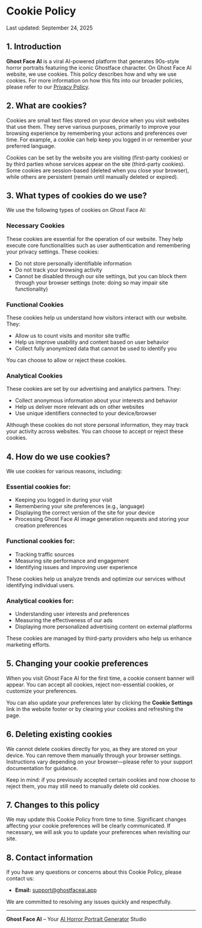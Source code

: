# Cookie Policy

Last updated: September 24, 2025

## 1. Introduction

**Ghost Face AI** is a viral AI-powered platform that generates 90s-style horror portraits featuring the iconic Ghostface character. On Ghost Face AI website, we use cookies. This policy describes how and why we use cookies. For more information on how this fits into our broader policies, please refer to our [Privacy Policy](/legal/privacy).

## 2. What are cookies?

Cookies are small text files stored on your device when you visit websites that use them. They serve various purposes, primarily to improve your browsing experience by remembering your actions and preferences over time. For example, a cookie can help keep you logged in or remember your preferred language.

Cookies can be set by the website you are visiting (first-party cookies) or by third parties whose services appear on the site (third-party cookies). Some cookies are session-based (deleted when you close your browser), while others are persistent (remain until manually deleted or expired).

## 3. What types of cookies do we use?

We use the following types of cookies on Ghost Face AI:

### Necessary Cookies

These cookies are essential for the operation of our website. They help execute core functionalities such as user authentication and remembering your privacy settings. These cookies:

* Do not store personally identifiable information
* Do not track your browsing activity
* Cannot be disabled through our site settings, but you can block them through your browser settings (note: doing so may impair site functionality)

### Functional Cookies

These cookies help us understand how visitors interact with our website. They:

* Allow us to count visits and monitor site traffic
* Help us improve usability and content based on user behavior
* Collect fully anonymized data that cannot be used to identify you

You can choose to allow or reject these cookies.

### Analytical Cookies

These cookies are set by our advertising and analytics partners. They:

* Collect anonymous information about your interests and behavior
* Help us deliver more relevant ads on other websites
* Use unique identifiers connected to your device/browser

Although these cookies do not store personal information, they may track your activity across websites. You can choose to accept or reject these cookies.

## 4. How do we use cookies?

We use cookies for various reasons, including:

### Essential cookies for:

* Keeping you logged in during your visit
* Remembering your site preferences (e.g., language)
* Displaying the correct version of the site for your device
* Processing Ghost Face AI image generation requests and storing your creation preferences

### Functional cookies for:

* Tracking traffic sources
* Measuring site performance and engagement
* Identifying issues and improving user experience

These cookies help us analyze trends and optimize our services without identifying individual users.

### Analytical cookies for:

* Understanding user interests and preferences
* Measuring the effectiveness of our ads
* Displaying more personalized advertising content on external platforms

These cookies are managed by third-party providers who help us enhance marketing efforts.

## 5. Changing your cookie preferences

When you visit Ghost Face AI for the first time, a cookie consent banner will appear. You can accept all cookies, reject non-essential cookies, or customize your preferences.

You can also update your preferences later by clicking the **Cookie Settings** link in the website footer or by clearing your cookies and refreshing the page.

## 6. Deleting existing cookies

We cannot delete cookies directly for you, as they are stored on your device. You can remove them manually through your browser settings. Instructions vary depending on your browser—please refer to your support documentation for guidance.

Keep in mind: if you previously accepted certain cookies and now choose to reject them, you may still need to manually delete old cookies.

## 7. Changes to this policy

We may update this Cookie Policy from time to time. Significant changes affecting your cookie preferences will be clearly communicated. If necessary, we will ask you to update your preferences when revisiting our site.

## 8. Contact information

If you have any questions or concerns about this Cookie Policy, please contact us:

- **Email:** [support@ghostfaceai.app](mailto:support@ghostfaceai.app)

We are committed to resolving any issues quickly and respectfully.

---

**Ghost Face AI** – Your [AI Horror Portrait Generator](/) Studio